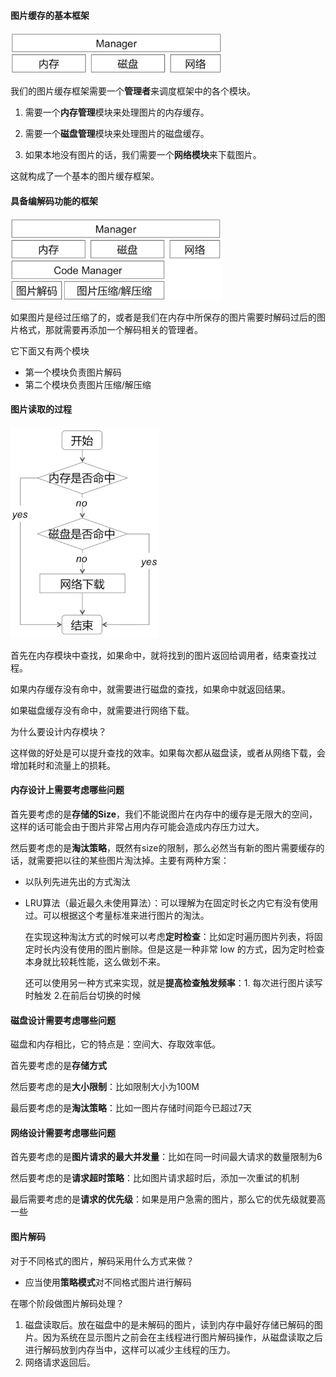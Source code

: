 #### 图片缓存的基本框架

<img src="https://raw.githubusercontent.com/JuunChen/Knowledge/master/ImageFolder/10-2-1-图片缓存基本框架.png" style="zoom:33%;" />

我们的图片缓存框架需要一个**管理者**来调度框架中的各个模块。

1. 需要一个**内存管理**模块来处理图片的内存缓存。

2. 需要一个**磁盘管理**模块来处理图片的磁盘缓存。

3. 如果本地没有图片的话，我们需要一个**网络模块**来下载图片。

这就构成了一个基本的图片缓存框架。

#### 具备编解码功能的框架

<img src="https://raw.githubusercontent.com/JuunChen/Knowledge/master/ImageFolder/10-2-2-图片解码.png" style="zoom:33%;" />

如果图片是经过压缩了的，或者是我们在内存中所保存的图片需要时解码过后的图片格式，那就需要再添加一个解码相关的管理者。

它下面又有两个模块

- 第一个模块负责图片解码
- 第二个模块负责图片压缩/解压缩

#### 图片读取的过程

<img src="https://raw.githubusercontent.com/JuunChen/Knowledge/master/ImageFolder/10-2-3-读取图片的过程.png" style="zoom:33%;" />

首先在内存模块中查找，如果命中，就将找到的图片返回给调用者，结束查找过程。

如果内存缓存没有命中，就需要进行磁盘的查找，如果命中就返回结果。

如果磁盘缓存没有命中，就需要进行网络下载。

为什么要设计内存模块？

这样做的好处是可以提升查找的效率。如果每次都从磁盘读，或者从网络下载，会增加耗时和流量上的损耗。

#### 内存设计上需要考虑哪些问题

首先要考虑的是**存储的Size**，我们不能说图片在内存中的缓存是无限大的空间，这样的话可能会由于图片非常占用内存可能会造成内存压力过大。

然后要考虑的是**淘汰策略**，既然有size的限制，那么必然当有新的图片需要缓存的话，就需要把以往的某些图片淘汰掉。主要有两种方案：

- 以队列先进先出的方式淘汰

- LRU算法（最近最久未使用算法）：可以理解为在固定时长之内它有没有使用过。可以根据这个考量标准来进行图片的淘汰。

  在实现这种淘汰方式的时候可以考虑**定时检查**：比如定时遍历图片列表，将固定时长内没有使用的图片删除。但是这是一种非常 low 的方式，因为定时检查本身就比较耗性能，这么做划不来。

  还可以使用另一种方式来实现，就是**提高检查触发频率**：1. 每次进行图片读写时触发 2.在前后台切换的时候

#### 磁盘设计需要考虑哪些问题

磁盘和内存相比，它的特点是：空间大、存取效率低。

首先要考虑的是**存储方式**

然后要考虑的是**大小限制**：比如限制大小为100M

最后要考虑的是**淘汰策略**：比如一图片存储时间距今已超过7天

#### 网络设计需要考虑哪些问题

首先要考虑的是**图片请求的最大并发量**：比如在同一时间最大请求的数量限制为6

然后要考虑的是**请求超时策略**：比如图片请求超时后，添加一次重试的机制

最后需要考虑的是**请求的优先级**：如果是用户急需的图片，那么它的优先级就要高一些

#### 图片解码

对于不同格式的图片，解码采用什么方式来做？

- 应当使用**策略模式**对不同格式图片进行解码

在哪个阶段做图片解码处理？

1. 磁盘读取后。放在磁盘中的是未解码的图片，读到内存中最好存储已解码的图片。因为系统在显示图片之前会在主线程进行图片解码操作，从磁盘读取之后进行解码放到内存当中，这样可以减少主线程的压力。
2. 网络请求返回后。

